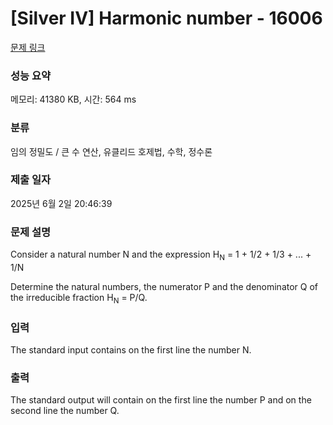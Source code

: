 # [Silver IV] Harmonic number - 16006 

[문제 링크](https://www.acmicpc.net/problem/16006) 

### 성능 요약

메모리: 41380 KB, 시간: 564 ms

### 분류

임의 정밀도 / 큰 수 연산, 유클리드 호제법, 수학, 정수론

### 제출 일자

2025년 6월 2일 20:46:39

### 문제 설명

<p class="0">Consider a natural number N and the expression H<sub>N</sub> = 1 + 1/2 + 1/3 + ... + 1/N</p>

<p class="0">Determine the natural numbers, the numerator P and the denominator Q of the irreducible fraction H<sub>N</sub> = P/Q.</p>

### 입력 

 <p>The standard input contains on the first line the number N.</p>

### 출력 

 <p>The standard output will contain on the first line the number P and on the second line the number Q.</p>

